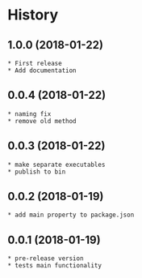 # History

## 1.0.0 (2018-01-22)
    * First release
    * Add documentation

## 0.0.4 (2018-01-22)
    * naming fix
    * remove old method

## 0.0.3 (2018-01-22)
    * make separate executables
    * publish to bin

## 0.0.2 (2018-01-19)
    * add main property to package.json

## 0.0.1 (2018-01-19)
    * pre-release version
	* tests main functionality